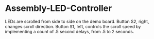 # Assembly-LED-Controller

LEDs are scrolled from side to side on the demo board.  Button S2, right, changes scroll direction.  Button S1, left, controls the scroll speed by implementing a count of .5 second delays, from .5 to 2 seconds.
